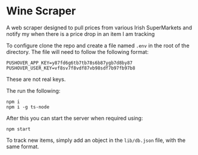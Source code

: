 # Wine Scraper

A web scraper designed to pull prices from various Irish SuperMarkets and notify my when there is a price drop in an item I am tracking

To configure clone the repo and create a file named `.env` in the root of the directory. The file will need to follow the following format:

```
PUSHOVER_APP_KEY=y87fd6g6tb7tb78s6b87ygb7d8by87
PUSHOVER_USER_KEY=vf8sv7f8vdf87vb98sdf7b97fb97b8
```

These are not real keys.

The run the following:

```
npm i
npm i -g ts-node
```

After this you can start the server when required using:

```
npm start
```

To track new items, simply add an object in the `lib/db.json` file, with the same format.
